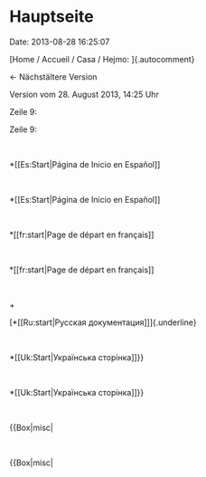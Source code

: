 Hauptseite
==========

Date: 2013-08-28 16:25:07

[Home / Accueil / Casa / Hejmo: ]{.autocomment}

← Nächstältere Version

Version vom 28. August 2013, 14:25 Uhr

Zeile 9:

Zeile 9:

 

<div>

\*\[\[Es:Start\|Página de Inicio en Español\]\]

</div>

 

<div>

\*\[\[Es:Start\|Página de Inicio en Español\]\]

</div>

 

<div>

\*\[\[fr:start\|Page de départ en français\]\]

</div>

 

<div>

\*\[\[fr:start\|Page de départ en français\]\]

</div>

 

\+

<div>

[\*\[\[Ru:start\|Русская документация\]\]]{.underline}

</div>

 

<div>

\*\[\[Uk:Start\|Українська сторінка\]\]}}

</div>

 

<div>

\*\[\[Uk:Start\|Українська сторінка\]\]}}

</div>

 

<div>

{{Box\|misc\|

</div>

 

<div>

{{Box\|misc\|

</div>
